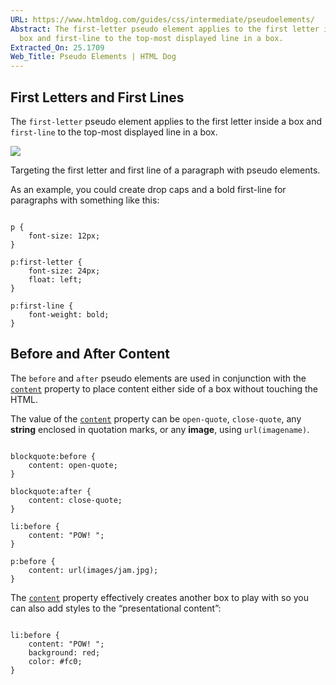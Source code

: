 ```yaml
---
URL: https://www.htmldog.com/guides/css/intermediate/pseudoelements/
Abstract: The first-letter pseudo element applies to the first letter inside a
  box and first-line to the top-most displayed line in a box.
Extracted_On: 25.1709
Web_Title: Pseudo Elements | HTML Dog
---
```


## First Letters and First Lines

The `first-letter` pseudo element applies to the first letter inside a box and `first-line` to the top-most displayed line in a box.

![](https://www.htmldog.com/figures/firstLetterFirstLine.png)

Targeting the first letter and first line of a paragraph with pseudo elements.

As an example, you could create drop caps and a bold first-line for paragraphs with something like this:

```

p {
    font-size: 12px;
}

p:first-letter {
    font-size: 24px;
    float: left;
}

p:first-line {
    font-weight: bold;
}
```

## Before and After Content

The `before` and `after` pseudo elements are used in conjunction with the [`content`](https://www.htmldog.com/references/css/properties/content/) property to place content either side of a box without touching the HTML.

The value of the [`content`](https://www.htmldog.com/references/css/properties/content/) property can be `open-quote`, `close-quote`, any **string** enclosed in quotation marks, or any **image**, using `url(imagename)`.

```

blockquote:before {
    content: open-quote;
}

blockquote:after {
    content: close-quote;
}

li:before {
    content: "POW! ";
}

p:before {
    content: url(images/jam.jpg);
}
```

The [`content`](https://www.htmldog.com/references/css/properties/content/) property effectively creates another box to play with so you can also add styles to the “presentational content”:

```

li:before {
    content: "POW! ";
    background: red;
    color: #fc0;
}
```